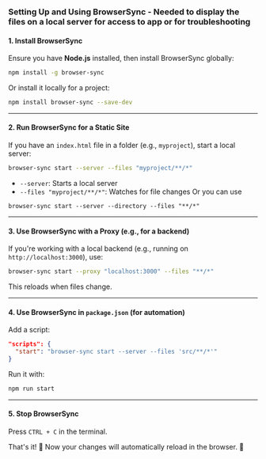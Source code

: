 ### **Setting Up and Using BrowserSync** - Needed to display the files on a local server for access to app or for troubleshooting  

#### **1. Install BrowserSync**
Ensure you have **Node.js** installed, then install BrowserSync globally:  
```sh
npm install -g browser-sync
```

Or install it locally for a project:  
```sh
npm install browser-sync --save-dev
```

---

#### **2. Run BrowserSync for a Static Site**
If you have an `index.html` file in a folder (e.g., `myproject`), start a local server:  
```sh
browser-sync start --server --files "myproject/**/*"
```
- `--server`: Starts a local server  
- `--files "myproject/**/*"`: Watches for file changes
Or you can use
```
browser-sync start --server --directory --files "**/*"
```

---

#### **3. Use BrowserSync with a Proxy (e.g., for a backend)**
If you're working with a local backend (e.g., running on `http://localhost:3000`), use:  
```sh
browser-sync start --proxy "localhost:3000" --files "**/*"
```
This reloads when files change.

---

#### **4. Use BrowserSync in `package.json` (for automation)**
Add a script:  
```json
"scripts": {
  "start": "browser-sync start --server --files 'src/**/*'"
}
```
Run it with:  
```sh
npm run start
```

---

#### **5. Stop BrowserSync**
Press `CTRL + C` in the terminal.

That's it! 🎉 Now your changes will automatically reload in the browser. 🚀
